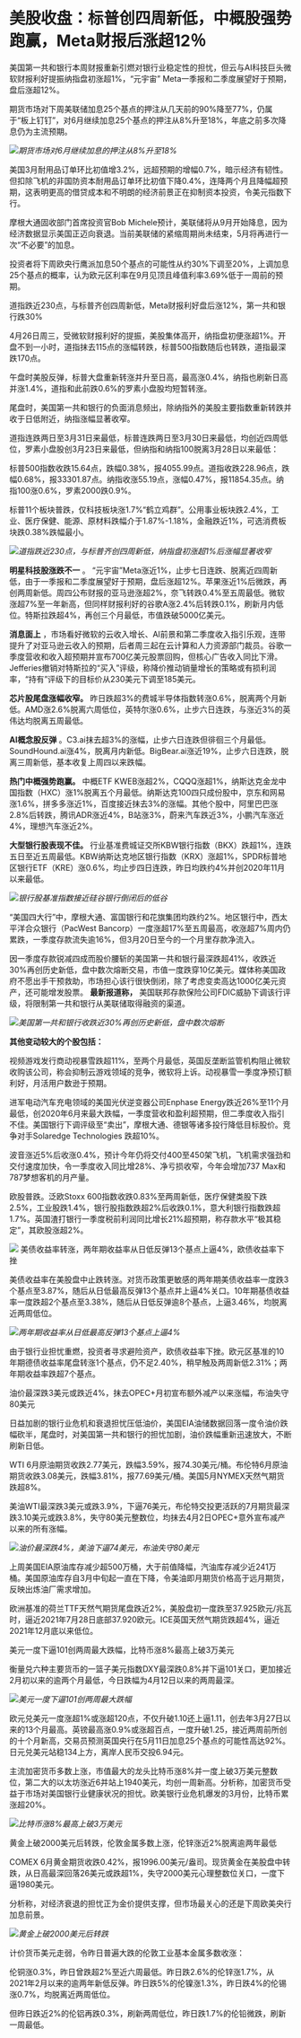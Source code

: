 # 美股收盘：标普创四周新低，中概股强势跑赢，Meta财报后涨超12％

美国第一共和银行本周财报重新引燃对银行业稳定性的担忧，但云与AI科技巨头微软财报利好提振纳指盘初涨超1%，“元宇宙”
Meta一季报和二季度展望好于预期，盘后涨超12%。

期货市场对下周美联储加息25个基点的押注从几天前的90%降至77%，仍属于“板上钉钉”，对6月继续加息25个基点的押注从8%升至18%，年底之前多次降息仍为主流预期。

![](https://inews.gtimg.com/om_bt/OvcuwkgXnSoqvHIoHtaayJuzJXRMnYLfhZNiixbSIas9cAA/1000)_期货市场对6月继续加息的押注从8%升至18%_

美国3月耐用品订单环比初值增3.2%，远超预期的增幅0.7%，暗示经济有韧性。但扣除飞机的非国防资本耐用品订单环比初值下降0.4%，连降两个月且降幅超预期，这表明更高的借贷成本和不明朗的经济前景正在抑制资本投资，令美元指数下行。

摩根大通固收部门首席投资官Bob
Michele预计，美联储将从9月开始降息，因为经济数据显示美国正迈向衰退。当前美联储的紧缩周期尚未结束，5月将再进行一次“不必要”的加息。

投资者将下周欧央行鹰派加息50个基点的可能性从约30%下调至20%，上调加息25个基点的概率，认为欧元区利率在9月见顶且峰值利率3.69%低于一周前的预期。

道指跌近230点，与标普齐创四周新低，Meta财报利好盘后涨12%，第一共和银行跌30%

4月26日周三，受微软财报利好的提振，美股集体高开，纳指盘初便涨超1%。开盘不到一小时，道指抹去115点的涨幅转跌，标普500指数随后也转跌，道指最深跌170点。

午盘时美股反弹，标普大盘重新转涨并升至日高，最高涨0.4%，纳指也刷新日高并涨1.4%，道指和此前跌0.6%的罗素小盘股均短暂转涨。

尾盘时，美国第一共和银行的负面消息频出，除纳指外的美股主要指数重新转跌并收于日低附近，纳指涨幅显著收窄。

道指连跌两日至3月31日来最低，标普连跌两日至3月30日来最低，均创近四周低位，罗素小盘股创3月23日来最低，但纳指和纳指100脱离3月28日以来最低：

标普500指数收跌15.64点，跌幅0.38%，报4055.99点。道指收跌228.96点，跌幅0.68%，报33301.87点。纳指收涨55.19点，涨幅0.47%，报11854.35点。纳指100涨0.6%，罗素2000跌0.9%。

标普11个板块普跌，仅科技板块涨1.7%“鹤立鸡群”。公用事业板块跌2.4%，工业、医疗保健、能源、原材料跌幅介于1.87%-1.18%，金融跌近1%，可选消费板块跌0.38%跌幅最小。

![](https://inews.gtimg.com/om_bt/Ob-u3WlpXLNUE4n5oA3b5YK8NWfJ2exZUjLO9VhpIyww4AA/1000)_道指跌近230点，与标普齐创四周新低，纳指盘初涨超1%后涨幅显著收窄_

**明星科技股涨跌不一** 。
“元宇宙”Meta涨近1%，止步七日连跌、脱离近四周新低，由于一季报和二季度展望好于预期，盘后涨超12%。苹果涨近1%后微跌，再创两周新低。周四公布财报的亚马逊涨超2%，奈飞转跌0.4%至五周最低。微软涨超7%至一年新高，但同样财报利好的谷歌A涨2.4%后转跌0.1%，刷新月内低位。特斯拉跌超4%，再创三个月最低，市值跌破5000亿美元。

**消息面上**
，市场看好微软的云收入增长、AI前景和第二季度收入指引乐观，连带提升了对亚马逊云收入的预期，后者周三起在云计算和人力资源部门裁员。谷歌一季度营收和收入超预期并宣布700亿美元股票回购，但核心广告收入同比下滑。Jefferies撤销对特斯拉的“买入”评级，称降价推动销量增长的策略或有损利润率，“持有”评级下的目标价从230美元下调至185美元。

**芯片股尾盘涨幅收窄。**
昨日跌超3%的费城半导体指数转涨0.6%，脱离两个月新低。AMD涨2.6%脱离六周低位，英特尔涨0.6%，止步六日连跌，与涨近3%的英伟达均脱离五周最低。

**AI概念股反弹**
。C3.ai抹去超3%的涨幅，止步六日连跌但徘徊三个月最低。SoundHound.ai涨4%，脱离月内新低。BigBear.ai涨近19%，止步六日连跌，脱离三周新低，基本收复上周四以来跌幅。

**热门中概强势跑赢。** 中概ETF
KWEB涨超2%，CQQQ涨超1%，纳斯达克金龙中国指数（HXC）涨1%脱离五个月最低。纳斯达克100四只成份股中，京东和网易涨1.6%，拼多多涨近1%，百度接近抹去3%的涨幅。其他个股中，阿里巴巴涨2.8%后转跌，腾讯ADR涨近4%，B站涨3%，蔚来汽车跌近3%，小鹏汽车涨近4%，理想汽车涨近2%。

**大型银行股表现不佳。**
行业基准费城证交所KBW银行指数（BKX）跌超1%，连跌五日至近五周最低。KBW纳斯达克地区银行指数（KRX）涨超1%，SPDR标普地区银行ETF（KRE）涨0.6%，均止步四日连跌，昨日均跌约4%并创2020年11月以来最低。

![](https://inews.gtimg.com/om_bt/OSS2XQsZRct7CpA1vuRXV0Pw6XGpQF1gcm85Z-BJLAETIAA/1000)_银行股基准指数接近硅谷银行倒闭后的低谷_

“美国四大行”中，摩根大通、富国银行和花旗集团均跌约2%。地区银行中，西太平洋合众银行（PacWest
Bancorp）一度涨超17%至五周最高，收涨超7%周内仍累跌，一季度存款流失逾16%，但3月20日至今的一个月里存款净流入。

因一季度存款锐减四成而股价腰斩的美国第一共和银行最深跌超41%，收跌近30%再创历史新低，盘中数次熔断交易，市值一度跌穿10亿美元。媒体称美国政府不愿出手干预救助，市场担心该行很快倒闭，除了考虑变卖高达1000亿美元资产，还可能增发股票。
**最新报道称，** 美国联邦存款保险公司FDIC威胁下调该行评级，将限制第一共和银行从美联储取得融资的渠道。

![](https://inews.gtimg.com/om_bt/OB9hOJhLBiJXDb8ieECtjKstm_L2gXSeG4FSWV8OXvuQoAA/1000)_美国第一共和银行收跌近30%再创历史新低，盘中数次熔断_

**其他变动较大的个股包括：**

视频游戏发行商动视暴雪跌超11%，至两个月最低，英国反垄断监管机构阻止微软收购该公司，称会抑制云游戏领域的竞争，微软将上诉。动视暴雪一季度净预订额利好，月活用户数逊于预期。

进军电动汽车充电领域的美国光伏逆变器公司Enphase
Energy跌近26%至11个月最低，创2020年6月来最大跌幅，一季度营收和盈利超预期，但二季度收入指引不佳。美国银行下调评级至“卖出”，摩根大通、德银等诸多投行降低目标股价。竞争对手Solaredge
Technologies 跌超10%。

波音涨近5%后收涨0.4%，预计今年仍将交付400至450架飞机，飞机需求强劲和交付速度加快，令一季度收入同比增28%、净亏损收窄，今年会增加737
Max和787梦想客机的月产量。

欧股普跌。泛欧Stoxx
600指数收跌0.83%至两周新低，医疗保健类股下跌2.5%，工业股跌1.4%，银行股指数跌超2%后收跌0.1%，意大利银行指数跌超1.7%。英国渣打银行一季度税前利润同比增长21%超预期，称存款水平“极其稳定”，其欧股涨超2%。

![](https://inews.gtimg.com/om_bt/Ozz113RXUuHJk05LvLzQcHKyXcZQ1o0ywUgvW-CI_CKqkAA/1000)
美债收益率转涨，两年期收益率从日低反弹13个基点上逼4%，欧债收益率下挫

美债收益率在美股盘中止跌转涨。对货币政策更敏感的两年期美债收益率一度跌3个基点至3.87%，随后从日低最高反弹13个基点并上逼4%关口。10年期基债收益率一度跌超2个基点至3.38%，随后从日低反弹逾8个基点，上逼3.46%，均脱离近两周低位。

![](https://inews.gtimg.com/om_bt/OVkRu4wN6JgUZFQudbAicsEOgDiKmCwcAnbg72_me1iKgAA/1000)_两年期收益率从日低最高反弹13个基点上逼4%_

由于银行业担忧重燃，投资者寻求避险资产，欧债收益率下挫。欧元区基准的10年期德债收益率尾盘转涨1个基点，仍不足2.40%，稍早触及两周新低2.31%；两年期收益率跌超7个基点。

油价最深跌3美元或跌近4%，抹去OPEC+月初宣布额外减产以来涨幅，布油失守80美元

日益加剧的银行业危机和衰退担忧压低油价，美国EIA油储数据回落一度令油价跌幅砍半，尾盘时，对美国第一共和银行的担忧加剧，油价跌幅重新迅速放大，不断刷新日低。

WTI
6月原油期货收跌2.77美元，跌幅3.59%，报74.30美元/桶。布伦特6月原油期货收跌3.08美元，跌幅3.81%，报77.69美元/桶。美国5月NYMEX天然气期货跌超8%。

美油WTI最深跌3美元或跌3.9%，下逼76美元，布伦特交投更活跃的7月期货最深跌3.10美元或跌3.8%，失守80美元整数位，均抹去4月2日OPEC+意外宣布减产以来的所有涨幅。

![](https://inews.gtimg.com/om_bt/O6fzGqu30bTyQ9ebSXs1nO1bBzaf1Tp_DPBML4TFcwdXsAA/1000)_油价最深跌4%，美油下逼74美元，布油失守80美元_

上周美国EIA原油库存减少超500万桶，大于前值降幅，汽油库存减少近241万桶。美国原油库存自3月中旬起一直在下降，令美油即月期货价格高于远月期货，反映出炼油厂需求增加。

欧洲基准的荷兰TTF天然气期货尾盘跌近2%，美股盘初一度跌至37.925欧元/兆瓦时，逼近2021年7月28日底部37.920欧元。ICE英国天然气期货跌超4%，逼近2021年12月底以来低位。

美元一度下逼101创两周最大跌幅，比特币涨8%最高上破3万美元

衡量兑六种主要货币的一篮子美元指数DXY最深跌0.8%并下逼101关口，更加接近2月初以来的逾两个月最低，今日跌幅为4月12日以来的两周最深。

![](https://inews.gtimg.com/news_bt/O279rn6fUMgUTkH03gPuGW7X9w1goz_1_O-fcRqytNXU4AA/1000)_美元一度下逼101创两周最大跌幅_

欧元兑美元一度涨超1%或涨超120点，不仅升破1.10还上逼1.11，创去年3月27日以来的13个月最高。英镑最高涨0.9%或涨超百点，一度升破1.25，接近两周前所创的十个月新高，交易员预测英国央行在5月11日加息25个基点的可能性高达92%。日元兑美元站稳134上方，离岸人民币交投6.94元。

主流加密货币多数上涨，市值最大的龙头比特币涨8%并一度上破3万美元整数位，第二大的以太坊涨近6并站上1940美元，均创一周新高。分析称，加密货币受益于市场对美国银行业健康状况的担忧。欧美银行业危机爆发的3月份，比特币累涨超20%。

![](https://inews.gtimg.com/news_bt/O040u5VILbT8TZwHzPU81d5p1nl2OcJunNPrGAy1Lhpr0AA/1000)_比特币涨8%最高上破3万美元_

黄金上破2000美元后转跌，伦敦金属多数上涨，伦锌涨近2%脱离逾两年最低

COMEX
6月黄金期货收跌0.42%，报1996.00美元/盎司。现货黄金在美股盘中转跌，从日高最深回落26美元或跌超1%，失守2000美元心理整数位关口，一度下逼1980美元。

分析称，对经济衰退的担忧正为金价提供支撑，但市场最关心的还是下周欧美央行加息前景。

![](https://inews.gtimg.com/news_bt/OtbHiVNjJBF5FOLsaiQYWdiJR0Zw47gPUuXFYzHUeWbI0AA/1000)_黄金上破2000美元后转跌_

计价货币美元走弱，令昨日普遍大跌的伦敦工业基本金属多数收涨：

伦铜涨0.3%，昨日曾跌超2%至近六周最低。昨日跌2.6%的伦锌涨1.7%，从2021年2月以来的逾两年新低反弹。昨日跌5%的伦镍涨1.3%，昨日跌4%的伦锡涨0.7%，均脱离近两周低位。

但昨日跌近2%的伦铝再跌0.3%，刷新两周低位，昨日跌1.7%的伦铅微跌，刷新一周最低。

